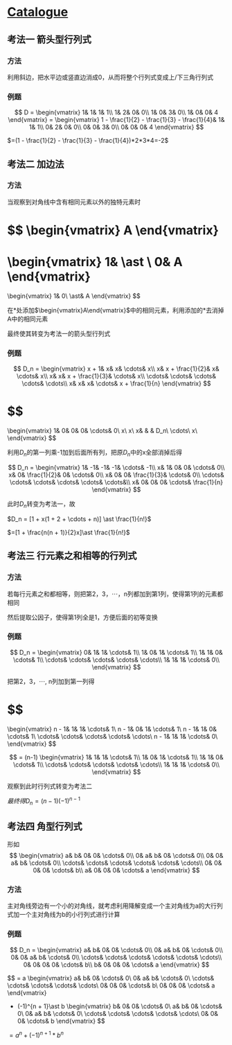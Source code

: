 # [Catalogue](/README.md)

## 考法一 箭头型行列式

### 方法

利用斜边，把水平边或竖直边消成0，从而将整个行列式变成上/下三角行列式

### 例题
$$
    D =
    \begin{vmatrix}
        1& 1& 1& 1\\
        1& 2& 0& 0\\
        1& 0& 3& 0\\
        1& 0& 0& 4
    \end{vmatrix}
    =
    \begin{vmatrix}
        1 - \frac{1}{2} - \frac{1}{3} - \frac{1}{4}& 1& 1& 1\\
        0& 2& 0& 0\\
        0& 0& 3& 0\\
        0& 0& 0& 4
    \end{vmatrix}
$$

$=(1 - \frac{1}{2} - \frac{1}{3} - \frac{1}{4})*2*3*4=-2$

## 考法二 加边法

### 方法

当观察到对角线中含有相同元素以外的独特元素时

$$
\begin{vmatrix}
    A
\end{vmatrix}
=
\begin{vmatrix}
    1& \ast \\
    0& A
\end{vmatrix}
=
\begin{vmatrix}
    1& 0\\
    \ast& A
\end{vmatrix}
$$

在$\ast$处添加$\begin{vmatrix}A\end{vmatrix}$中的相同元素，利用添加的$\ast$去消掉A中的相同元素

最终使其转变为考法一的箭头型行列式

### 例题

$$
D_n =
\begin{vmatrix}
    x + 1& x& x& \cdots& x\\
    x& x + \frac{1}{2}& x& \cdots& x\\
    x& x& x + \frac{1}{3}& \cdots& x\\
    \cdots& \cdots& \cdots& \cdots& \cdots\\
    x& x& x& \cdots& x + \frac{1}{n}
\end{vmatrix}
$$
    
$$
=
\begin{vmatrix}
    1& 0& 0& 0& \cdots& 0\\
    x\\
    x\\
    x& & & D_n\\
    \cdots\\
    x\\
\end{vmatrix}
$$

利用$D_n$的第一列乘-1加到后面所有列，把原$D_n$中的x全部消掉后得

$$
D_n =
\begin{vmatrix}
    1& -1& -1& -1& \cdots& -1\\
    x& 1& 0& 0& \cdots& 0\\
    x& 0& \frac{1}{2}& 0& \cdots& 0\\
    x& 0& 0& \frac{1}{3}& \cdots& 0\\
    \cdots& \cdots& \cdots& \cdots& \cdots& \cdots&\\
    x& 0& 0& 0& \cdots& \frac{1}{n}
\end{vmatrix}
$$

此时$D_n$转变为考法一，故

$D_n = [1 + x(1 + 2 + \cdots + n)] \ast \frac{1}{n!}$

$=[1 + \frac{n(n + 1)}{2}x]\ast \frac{1}{n!}$

## 考法三 行元素之和相等的行列式

### 方法

若每行元素之和都相等，则把第2，3，$\cdots$，n列都加到第1列，使得第1列的元素都相同

然后提取公因子，使得第1列全是1，方便后面的初等变换

### 例题

$$
D_n =
\begin{vmatrix}
    0& 1& 1& \cdots& 1\\
    1& 0& 1& \cdots& 1\\
    1& 1& 0& \cdots& 1\\
    \cdots& \cdots& \cdots& \cdots& \cdots\\
    1& 1& 1& \cdots& 0\\
\end{vmatrix}
$$

把第2，3，$\cdots$, n列加到第一列得

$$
=
\begin{vmatrix}
    n - 1& 1& 1& \cdots& 1\\
    n - 1& 0& 1& \cdots& 1\\
    n - 1& 1& 0& \cdots& 1\\
    \cdots& \cdots& \cdots& \cdots& \cdots\\
    n - 1& 1& 1& \cdots& 0\\
\end{vmatrix}
$$

$$
= (n-1)
\begin{vmatrix}
    1& 1& 1& \cdots& 1\\
    1& 0& 1& \cdots& 1\\
    1& 1& 0& \cdots& 1\\
    \cdots& \cdots& \cdots& \cdots& \cdots\\
    1& 1& 1& \cdots& 0\\
\end{vmatrix}
$$

观察到此时行列式转变为考法二

$最终得D_n=(n - 1)(-1)^{n-1}$

## 考法四 角型行列式

形如
$$
\begin{vmatrix}
    a& b& 0& 0& \cdots& 0\\
    0& a& b& 0& \cdots& 0\\
    0& 0& a& b& \cdots& 0\\
    \cdots& \cdots& \cdots& \cdots& \cdots& \cdots\\
    0& 0& 0& 0& \cdots& b\\
    a& 0& 0& 0& \cdots& a
\end{vmatrix}
$$
### 方法

主对角线旁边有一个小的对角线，就考虑利用降解变成一个主对角线为a的大行列式加一个主对角线为b的小行列式进行计算

### 例题

$$
D_n =
\begin{vmatrix}
    a& b& 0& 0& \cdots& 0\\
    0& a& b& 0& \cdots& 0\\
    0& 0& a& b& \cdots& 0\\
    \cdots& \cdots& \cdots& \cdots& \cdots& \cdots\\
    0& 0& 0& 0& \cdots& b\\
    b& 0& 0& 0& \cdots& a
\end{vmatrix}
$$

$$
= a
\begin{vmatrix}
    a& b& 0& \cdots& 0\\
    0& a& b& \cdots& 0\\
    \cdots& \cdots& \cdots& \cdots& \cdots\\
    0& 0& 0& \cdots& b\\
    0& 0& 0& \cdots& a
\end{vmatrix}
+ (-1)^{n + 1}\ast b
\begin{vmatrix}
    b& 0& 0& \cdots& 0\\
    a& b& 0& \cdots& 0\\
    0& a& b& \cdots& 0\\
    \cdots& \cdots& \cdots& \cdots& \cdots\\
    0& 0& 0& \cdots& b
\end{vmatrix}
$$

$= a^n + (-1)^{n + 1}\ast b^n$